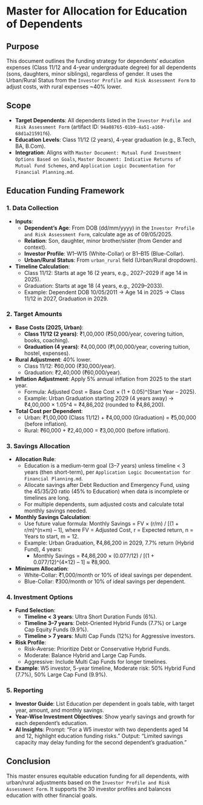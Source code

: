 # Master for Allocation for Education of Dependents

## Purpose
This document outlines the funding strategy for dependents’ education expenses (Class 11/12 and 4-year undergraduate degree) for all dependents (sons, daughters, minor siblings), regardless of gender. It uses the Urban/Rural Status from the `Investor Profile and Risk Assessment Form` to adjust costs, with rural expenses ~40% lower.

## Scope
- **Target Dependents**: All dependents listed in the `Investor Profile and Risk Assessment Form` (artifact ID: `94a08765-01b9-4a51-a160-68d1a21591f6`).
- **Education Levels**: Class 11/12 (2 years), 4-year graduation (e.g., B.Tech, BA, B.Com).
- **Integration**: Aligns with `Master Document: Mutual Fund Investment Options Based on Goals`, `Master Document: Indicative Returns of Mutual Fund Schemes`, and `Application Logic Documentation for Financial Planning.md`.

## Education Funding Framework

### 1. Data Collection
- **Inputs**:
  - **Dependent’s Age**: From DOB (dd/mm/yyyy) in the `Investor Profile and Risk Assessment Form`, calculate age as of 09/05/2025.
  - **Relation**: Son, daughter, minor brother/sister (from Gender and context).
  - **Investor Profile**: W1–W15 (White-Collar) or B1–B15 (Blue-Collar).
  - **Urban/Rural Status**: From `urban_rural` field (Urban/Rural dropdown).
- **Timeline Calculation**:
  - Class 11/12: Starts at age 16 (2 years, e.g., 2027–2029 if age 14 in 2025).
  - Graduation: Starts at age 18 (4 years, e.g., 2029–2033).
  - Example: Dependent DOB 10/05/2011 → Age 14 in 2025 → Class 11/12 in 2027, Graduation in 2029.

### 2. Target Amounts
- **Base Costs (2025, Urban)**:
  - **Class 11/12 (2 years)**: ₹1,00,000 (₹50,000/year, covering tuition, books, coaching).
  - **Graduation (4 years)**: ₹4,00,000 (₹1,00,000/year, covering tuition, hostel, expenses).
- **Rural Adjustment**: 40% lower.
  - Class 11/12: ₹60,000 (₹30,000/year).
  - Graduation: ₹2,40,000 (₹60,000/year).
- **Inflation Adjustment**: Apply 5% annual inflation from 2025 to the start year.
  - Formula: Adjusted Cost = Base Cost × (1 + 0.05)^(Start Year – 2025).
  - Example: Urban Graduation starting 2029 (4 years away) → ₹4,00,000 × 1.05^4 = ₹4,86,202 (rounded to ₹4,86,200).
- **Total Cost per Dependent**:
  - Urban: ₹1,00,000 (Class 11/12) + ₹4,00,000 (Graduation) = ₹5,00,000 (before inflation).
  - Rural: ₹60,000 + ₹2,40,000 = ₹3,00,000 (before inflation).

### 3. Savings Allocation
- **Allocation Rule**:
  - Education is a medium-term goal (3–7 years) unless timeline < 3 years (then short-term), per `Application Logic Documentation for Financial Planning.md`.
  - Allocate savings after Debt Reduction and Emergency Fund, using the 45/35/20 ratio (45% to Education) when data is incomplete or timelines are long.
  - For multiple dependents, sum adjusted costs and calculate total monthly savings needed.
- **Monthly Savings Calculation**:
  - Use future value formula: Monthly Savings = FV × (r/m) / [(1 + r/m)^(n×m) – 1], where FV = Adjusted Cost, r = Expected return, n = Years to start, m = 12.
  - Example: Urban Graduation, ₹4,86,200 in 2029, 7.7% return (Hybrid Fund), 4 years:
    - Monthly Savings = ₹4,86,200 × (0.077/12) / [(1 + 0.077/12)^(4×12) – 1] ≈ ₹8,900.
- **Minimum Allocation**:
  - White-Collar: ₹1,000/month or 10% of ideal savings per dependent.
  - Blue-Collar: ₹300/month or 10% of ideal savings per dependent.

### 4. Investment Options
- **Fund Selection**:
  - **Timeline < 3 years**: Ultra Short Duration Funds (6%).
  - **Timeline 3–7 years**: Debt-Oriented Hybrid Funds (7.7%) or Large Cap Equity Funds (9.9%).
  - **Timeline > 7 years**: Multi Cap Funds (12%) for Aggressive investors.
- **Risk Profile**:
  - Risk-Averse: Prioritize Debt or Conservative Hybrid Funds.
  - Moderate: Balance Hybrid and Large Cap Funds.
  - Aggressive: Include Multi Cap Funds for longer timelines.
- **Example**: W5 investor, 5-year timeline, Moderate risk: 50% Hybrid Fund (7.7%), 50% Large Cap Fund (9.9%).

### 5. Reporting
- **Investor Guide**: List Education per dependent in goals table, with target year, amount, and monthly savings.
- **Year-Wise Investment Objectives**: Show yearly savings and growth for each dependent’s education.
- **AI Insights**: Prompt: “For a W5 investor with two dependents aged 14 and 12, highlight education funding risks.” Output: “Limited savings capacity may delay funding for the second dependent’s graduation.”

## Conclusion
This master ensures equitable education funding for all dependents, with urban/rural adjustments based on the `Investor Profile and Risk Assessment Form`. It supports the 30 investor profiles and balances education with other financial goals.